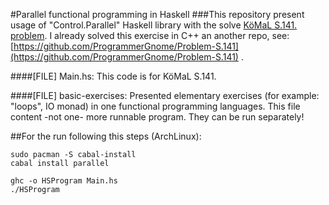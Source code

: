 #Parallel functional programming in Haskell
###This repository present usage of "Control.Parallel" Haskell library with the solve [KöMaL S.141. problem](https://www.komal.hu/feladat?a=feladat&f=S141&l=hu).
I already solved this exercise in C++ an another repo, see:
[https://github.com/ProgrammerGnome/Problem-S.141](https://github.com/ProgrammerGnome/Problem-S.141) .

####[FILE] Main.hs:
This code is for KöMaL S.141.

####[FILE] basic-exercises:
Presented elementary exercises (for example: "loops", IO monad) in one functional programming languages. This file content -not one- more runnable program. They can be run separately!

##For the run following this steps (ArchLinux):

	sudo pacman -S cabal-install
	cabal install parallel
	
	ghc -o HSProgram Main.hs
	./HSProgram